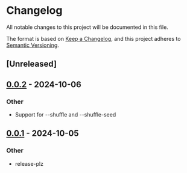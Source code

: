 # Changelog

All notable changes to this project will be documented in this file.

The format is based on [Keep a Changelog](https://keepachangelog.com/en/1.0.0/),
and this project adheres to [Semantic Versioning](https://semver.org/spec/v2.0.0.html).

## [Unreleased]

## [0.0.2](https://github.com/vigoo/test-r/compare/test-r-macro-v0.0.1...test-r-macro-v0.0.2) - 2024-10-06

### Other

- Support for --shuffle and --shuffle-seed

## [0.0.1](https://github.com/vigoo/test-r/releases/tag/test-r-macro-v0.0.1) - 2024-10-05

### Other

- release-plz
